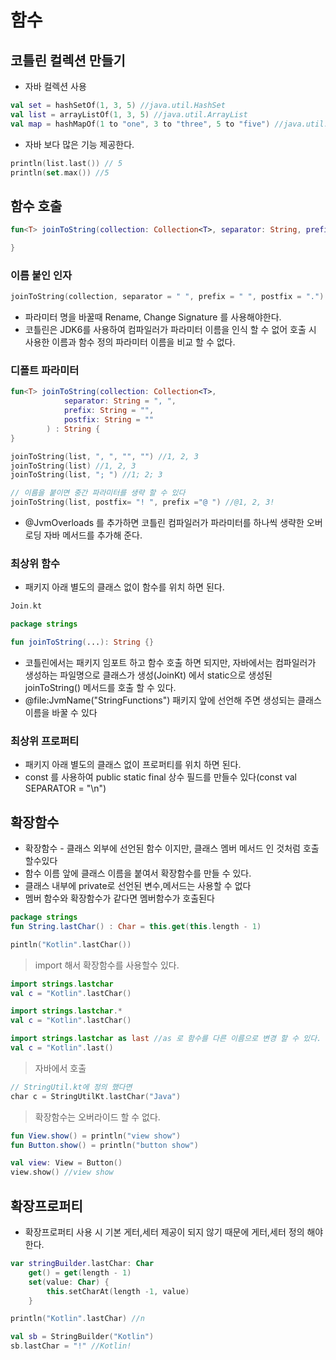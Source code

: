 # 함수


## 코틀린 컬렉션 만들기

 * 자바 컬렉션 사용 

```kotlin
val set = hashSetOf(1, 3, 5) //java.util.HashSet
val list = arrayListOf(1, 3, 5) //java.util.ArrayList
val map = hashMapOf(1 to "one", 3 to "three", 5 to "five") //java.util.HashMap
```
 
 * 자바 보다 많은 기능 제공한다.

```kotlin
println(list.last()) // 5
println(set.max()) //5
```

## 함수 호출
```kotlin
fun<T> joinToString(collection: Collection<T>, separator: String, prefix: String, postfix: String) : String {

}
```

### 이름 붙인 인자
```kotlin
joinToString(collection, separator = " ", prefix = " ", postfix = ".")
```

* 파라미터 명을 바꿀때 Rename, Change Signature 를 사용해야한다.
* 코틀린은 JDK6를 사용하여 컴파일러가 파라미터 이름을 인식 할 수 없어 호출 시 사용한 이름과 함수 정의 파라미터 이름을 비교 할 수 없다.

### 디폴트 파라미터
```kotlin
fun<T> joinToString(collection: Collection<T>, 
            separator: String = ", ",
            prefix: String = "", 
            postfix: String = ""
        ) : String {
}

joinToString(list, ", ", "", "") //1, 2, 3
joinToString(list) //1, 2, 3
joinToString(list, "; ") //1; 2; 3

// 이름을 붙이면 중간 파라미터를 생략 할 수 있다
joinToString(list, postfix= "! ", prefix ="@ ") //@1, 2, 3!
```
 * @JvmOverloads 를 추가하면 코틀린 컴파일러가 파라미터를 하나씩 생략한 오버로딩 자바 메서드를 추가해 준다.

### 최상위 함수
 * 패키지 아래 별도의 클래스 없이 함수를 위치 하면 된다.

```kotlin
Join.kt

package strings

fun joinToString(...): String {}
``` 

* 코틀린에서는 패키지 임포트 하고 함수 호출 하면 되지만, 자바에서는 컴파일러가 생성하는 파일명으로 클래스가 생성(JoinKt) 에서 static으로 생성된 joinToString() 메서드를 호출 할 수 있다.
* @file:JvmName("StringFunctions") 패키지 앞에 선언해 주면 생성되는 클래스 이름을 바꿀 수 있다

### 최상위 프로퍼티
 * 패키지 아래 별도의 클래스 없이 프로퍼티를 위치 하면 된다.
 * const 를 사용하여 public static final 상수 필드를 만들수 있다(const val SEPARATOR = "\n")

## 확장함수
 * 확장함수 - 클래스 외부에 선언된 함수 이지만, 클래스 멤버 메서드 인 것처럼 호출 할수있다
 * 함수 이름 앞에 클래스 이름을 붙여서 확장함수를 만들 수 있다.
 * 클래스 내부에 private로 선언된 변수,메서드는 사용할 수 없다
 * 멤버 함수와 확장함수가 같다면 멤버함수가 호출된다

```kotlin
package strings
fun String.lastChar() : Char = this.get(this.length - 1)

pintln("Kotlin".lastChar())
```

 > import 해서 확장함수를 사용할수 있다.
 ```kotlin
import strings.lastchar
val c = "Kotlin".lastChar()

import strings.lastchar.*
val c = "Kotlin".lastChar()

import strings.lastchar as last //as 로 함수를 다른 이름으로 변경 할 수 있다.
val c = "Kotlin".last()
 ```

 > 자바에서 호출
```kotlin
// StringUtil.kt에 정의 했다면
char c = StringUtilKt.lastChar("Java")
```

 > 확장함수는 오버라이드 할 수 없다.
```kotlin
fun View.show() = println("view show")
fun Button.show() = println("button show")

val view: View = Button()
view.show() //view show
```
## 확장프로퍼티

* 확장프로퍼티 사용 시 기본 게터,세터 제공이 되지 않기 때문에 게터,세터 정의 해야 한다.
```kotlin
var stringBuilder.lastChar: Char
    get() = get(length - 1)
    set(value: Char) {
        this.setCharAt(length -1, value)
    }

println("Kotlin".lastChar) //n

val sb = StringBuilder("Kotlin")
sb.lastChar = "!" //Kotlin!
```

